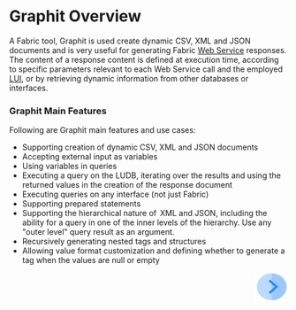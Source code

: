 # Graphit Overview

A Fabric tool, Graphit is used create dynamic CSV, XML and JSON documents and is very useful for generating Fabric [Web Service](/articles/15_web_services/01_web_services_overview.md) responses. The content of a response content is defined at execution time, according to specific parameters relevant to each Web Service call and the employed [LUI](/articles/01_fabric_overview/02_fabric_glossary.md#lui), or by retrieving dynamic information from other databases or interfaces.

### Graphit Main Features

Following are Graphit main features and use cases:

- Supporting creation of dynamic CSV, XML and JSON documents 
- Accepting external input as variables 
- Using variables in queries
- Executing a query on the LUDB, iterating over the results and using the returned values in the creation of the response document
- Executing queries on any interface (not just Fabric)
- Supporting prepared statements
- Supporting the hierarchical nature of  XML and JSON, including the ability for a query in one of the inner levels of the hierarchy. Use any "outer level" query result as an argument. 
- Recursively generating nested tags and structures
- Allowing value format customization and defining whether to generate a tag when the values are null or empty



[<img align="right" width="60" height="54" src="/articles/images/Next.png">](/articles/15_web_services/Graphit/02_create_and_edit_a_graphit_file.md)

